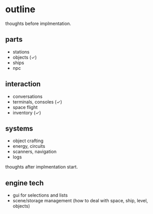 # outline

thoughts before implmentation.

## parts
* stations
* objects (✓)
* ships
* npc

## interaction
* conversations
* terminals, consoles (✓)
* space flight
* inventory (✓)

## systems
* object crafting
* energy, circuits
* scanners, navigation
* logs

thoughts after implmentation start.

## engine tech
* gui for selections and lists
* scene/storage management (how to deal with space, ship, level, objects)